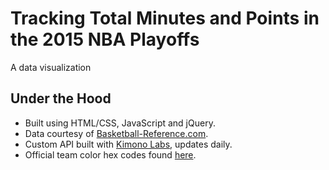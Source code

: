 # Tracking Total Minutes and Points in the 2015 NBA Playoffs
A data visualization

## Under the Hood
* Built using HTML/CSS, JavaScript and jQuery.
* Data courtesy of [Basketball-Reference.com](http://www.basketball-reference.com/playoffs/NBA_2015_totals.html).
* Custom API built with [Kimono Labs](kimonolabs.com), updates daily.
* Official team color hex codes found [here](http://teamcolors.arc90.com/).

